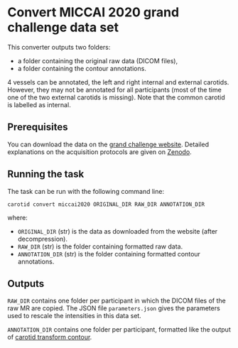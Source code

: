 # Convert MICCAI 2020 grand challenge data set

This converter outputs two folders:

- a folder containing the original raw data (DICOM files),
- a folder containing the contour annotations.

4 vessels can be annotated, the left and right internal and external carotids.
However, they may not be annotated for all participants (most of the time 
one of the two external carotids is missing).
Note that the common carotid is labelled as internal.

## Prerequisites
You can download the data on the [grand challenge website](https://vessel-wall-segmentation.grand-challenge.org/Data). 
Detailed explanations on the acquisition protocols are given on [Zenodo](https://zenodo.org/record/4575301).

## Running the task

The task can be run with the following command line:
```
carotid convert miccai2020 ORIGINAL_DIR RAW_DIR ANNOTATION_DIR
```
where:

- `ORIGINAL_DIR` (str) is the data as downloaded from the website (after decompression).
- `RAW_DIR` (str) is the folder containing formatted raw data.
- `ANNOTATION_DIR` (str) is the folder containing formatted contour annotations.

## Outputs

`RAW_DIR` contains one folder per participant in which the DICOM files of
the raw MR are copied. The JSON file `parameters.json` gives the parameters
used to rescale the intensities in this data set.

`ANNOTATION_DIR` contains one folder per participant, formatted like the output
of [carotid transform contour](../Transforms/Contour.md#outputs).